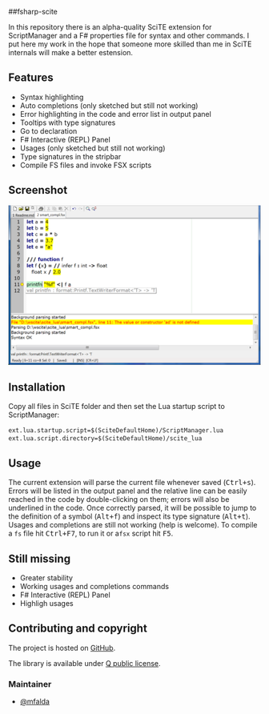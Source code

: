 ##fsharp-scite

In this repository there is an alpha-quality SciTE extension for ScriptManager and a F# properties file for syntax and other commands. I put here my work in the hope that someone more skilled than me in SciTE internals will make a better estension.


## Features

- Syntax highlighting
- Auto completions (only sketched but still not working)
- Error highlighting in the code and error list in output panel
- Tooltips with type signatures
- Go to declaration
- F# Interactive (REPL) Panel
- Usages (only sketched but still not working)
- Type signatures in the stripbar
- Compile FS files and invoke FSX scripts


## Screenshot

![fsharp-scite](https://github.com/mfalda/fsharp-scite/blob/master/ss.png)


## Installation

Copy all files in SciTE folder and then set the Lua startup script to ScriptManager:
```
ext.lua.startup.script=$(SciteDefaultHome)/ScriptManager.lua 
ext.lua.script.directory=$(SciteDefaultHome)/scite_lua
```


## Usage

The current extension will parse the current file whenever saved (<kbd>Ctrl+s</kbd>). Errors will be listed in the output panel and the relative line can be easily reached in the code by double-clicking on them; errors will also be underlined in the code. Once correctly parsed, it will be possible to jump to the definition of a symbol (<kbd>Alt+f</kbd>) and inspect its type signature (<kbd>Alt+t</kbd>). Usages and completions are still not working (help is welcome). To compile a `fs` file hit <kbd>Ctrl+F7</kbd>, to run it or a`fsx` script hit <kbd>F5</kbd>.


## Still missing

- Greater stability
- Working usages and completions commands
- F# Interactive (REPL) Panel
- Highligh usages


## Contributing and copyright

The project is hosted on [GitHub](https://github.com/fsharp-scite).

The library is available under [Q public license](https://github.com/fsharp-scite/blob/master/License.md).


### Maintainer

- [@mfalda](https://github.com/mfalda)
